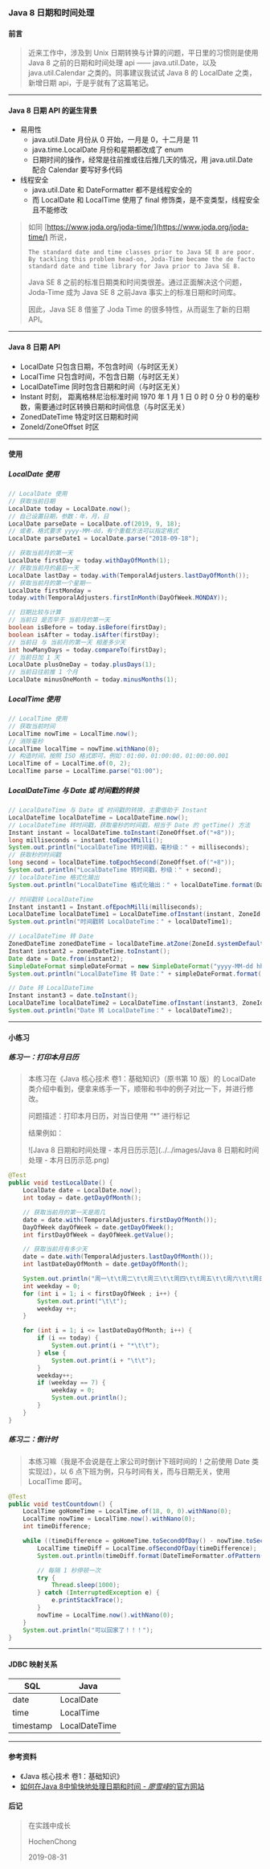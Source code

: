 ### Java 8 日期和时间处理

#### 前言

> 近来工作中，涉及到 Unix 日期转换与计算的问题，平日里的习惯则是使用 Java 8 之前的日期和时间处理 api —— java.util.Date，以及 java.util.Calendar 之类的。同事建议我试试 Java 8 的 LocalDate 之类，新增日期 api，于是乎就有了这篇笔记。

---

#### Java 8 日期 API 的诞生背景

* 易用性
  * java.util.Date 月份从 0 开始，一月是 0，十二月是 11
  * java.time.LocalDate 月份和星期都改成了 enum
  * 日期时间的操作，经常是往前推或往后推几天的情况，用 java.util.Date 配合 Calendar 要写好多代码
* 线程安全
  * java.util.Date 和 DateFormatter 都不是线程安全的
  * 而 LocalDate 和 LocalTime 使用了 final 修饰类，是不变类型，线程安全且不能修改

> 如同 [https://www.joda.org/joda-time/](https://www.joda.org/joda-time/) 所说，
>
> ```
> The standard date and time classes prior to Java SE 8 are poor. By tackling this problem head-on, Joda-Time became the de facto standard date and time library for Java prior to Java SE 8. 
> ```
>
> Java SE 8 之前的标准日期类和时间类很差。通过正面解决这个问题，Joda-Time 成为 Java SE 8 之前Java 事实上的标准日期和时间库。
>
> 因此，Java SE 8 借鉴了 Joda Time 的很多特性，从而诞生了新的日期 API。

---

#### Java 8 日期 API

- LocalDate 只包含日期，不包含时间（与时区无关）
- LocalTime 只包含时间，不包含日期（与时区无关）
- LocalDateTime 同时包含日期和时间（与时区无关）
- Instant 时刻，
  距离格林尼治标准时间 1970 年 1 月 1 日 0 时 0 分 0 秒的毫秒数，需要通过时区转换日期和时间信息（与时区无关）
- ZonedDateTime 特定时区日期和时间
- ZoneId/ZoneOffset 时区

---

#### 使用

##### LocalDate 使用

```java
// LocalDate 使用
// 获取当前日期
LocalDate today = LocalDate.now();
// 自己设置日期，参数：年，月，日
LocalDate parseDate = LocalDate.of(2019, 9, 18);
// 或者，格式要求 yyyy-MM-dd，有个重载方法可以指定格式
LocalDate parseDate1 = LocalDate.parse("2018-09-18");

// 获取当前月的第一天
LocalDate firstDay = today.withDayOfMonth(1);
// 获取当前月的最后一天
LocalDate lastDay = today.with(TemporalAdjusters.lastDayOfMonth());
// 获取当前月的第一个星期一
LocalDate firstMonday = 
today.with(TemporalAdjusters.firstInMonth(DayOfWeek.MONDAY));

// 日期比较与计算
// 当前日 是否早于 当前月的第一天
boolean isBefore = today.isBefore(firstDay);
boolean isAfter = today.isAfter(firstDay);
// 当前日 与 当前月的第一天 相差多少天
int howManyDays = today.compareTo(firstDay);
// 当前日加 1 天
LocalDate plusOneDay = today.plusDays(1);
// 当前日往前推 1 个月
LocalDate minusOneMonth = today.minusMonths(1);
```

##### LocalTime 使用

```java
// LocalTime 使用
// 获取当前时间
LocalTime nowTime = LocalTime.now();
// 消除毫秒
LocalTime localTime = nowTime.withNano(0);
// 构造时间，按照 ISO 格式即可，例如：01:00，01:00:00，01:00:00.001
LocalTime of = LocalTime.of(0, 2);
LocalTime parse = LocalTime.parse("01:00");
```

##### LocalDateTime 与 Date 或 时间戳的转换

```java
// LocalDateTime 与 Date 或 时间戳的转换，主要借助于 Instant
LocalDateTime localDateTime = LocalDateTime.now();
// LocalDateTime 转时间戳，获取毫秒的时间戳，相当于 Date 的 getTime() 方法
Instant instant = localDateTime.toInstant(ZoneOffset.of("+8"));
long milliseconds = instant.toEpochMilli();
System.out.println("LocalDateTime 转时间戳，毫秒级：" + milliseconds);
// 获取秒的时间戳
long second = localDateTime.toEpochSecond(ZoneOffset.of("+8"));
System.out.println("LocalDateTime 转时间戳，秒级：" + second);
// localDateTime 格式化输出
System.out.println("LocalDateTime 格式化输出：" + localDateTime.format(DateTimeFormatter.ofPattern("yyyy-MM-dd hh:mm:ss")));

// 时间戳转 LocalDateTime
Instant instant1 = Instant.ofEpochMilli(milliseconds);
LocalDateTime localDateTime1 = LocalDateTime.ofInstant(instant, ZoneId.systemDefault());
System.out.println("时间戳转 LocalDateTime：" + localDateTime1);

// LocalDateTime 转 Date
ZonedDateTime zonedDateTime = localDateTime.atZone(ZoneId.systemDefault());
Instant instant2 = zonedDateTime.toInstant();
Date date = Date.from(instant2);
SimpleDateFormat simpleDateFormat = new SimpleDateFormat("yyyy-MM-dd hh:mm:ss");
System.out.println("LocalDateTime 转 Date：" + simpleDateFormat.format(date));

// Date 转 LocalDateTime
Instant instant3 = date.toInstant();
LocalDateTime localDateTime2 = LocalDateTime.ofInstant(instant3, ZoneId.systemDefault());
System.out.println("Date 转 LocalDateTime：" + localDateTime2);
```

---

#### 小练习

##### 练习一：打印本月日历

> 本练习在《Java 核心技术 卷1：基础知识》（原书第 10 版）的 LocalDate 类介绍中看到，便拿来练手一下，顺带和书中的例子对比一下，并进行修改。
>
> 问题描述：打印本月日历，对当日使用 “*” 进行标记
>
> 结果例如：
>
> ![Java 8 日期和时间处理 - 本月日历示范](../../images/Java 8 日期和时间处理 - 本月日历示范.png)

```java
@Test
public void testLocalDate() {
    LocalDate date = LocalDate.now();
    int today = date.getDayOfMonth();

    // 获取当前月的第一天是周几
    date = date.with(TemporalAdjusters.firstDayOfMonth());
    DayOfWeek dayOfWeek = date.getDayOfWeek();
    int firstDayOfWeek = dayOfWeek.getValue();

    // 获取当前月有多少天
    date = date.with(TemporalAdjusters.lastDayOfMonth());
    int lastDateDayOfMonth = date.getDayOfMonth();

    System.out.println("周一\t\t周二\t\t周三\t\t周四\t\t周五\t\t周六\t\t周日");
    int weekday = 0;
    for (int i = 1; i < firstDayOfWeek ; i++) {
        System.out.print("\t\t");
        weekday ++;
    }

    for (int i = 1; i <= lastDateDayOfMonth; i++) {
        if (i == today) {
            System.out.print(i + "*\t\t");
        } else {
            System.out.print(i + "\t\t");
        }
        weekday++;
        if (weekday == 7) {
            weekday = 0;
            System.out.println();
        }
    }
}
```

##### 练习二：倒计时

> 本练习嘛（我是不会说是在上家公司时倒计下班时间的！之前使用 Date 类实现过），以 6 点下班为例，只与时间有关，而与日期无关，使用 LocalTime 即可。

```java
@Test
public void testCountdown() {
    LocalTime goHomeTime = LocalTime.of(18, 0, 0).withNano(0);
    LocalTime nowTime = LocalTime.now().withNano(0);
    int timeDifference;

    while ((timeDifference = goHomeTime.toSecondOfDay() - nowTime.toSecondOfDay()) > 0) {
        LocalTime timeDiff = LocalTime.ofSecondOfDay(timeDifference);
        System.out.println(timeDiff.format(DateTimeFormatter.ofPattern("距离回家还有 HH 小时 mm 分钟 ss 秒")));

        // 每隔 1 秒停顿一次
        try {
            Thread.sleep(1000);
        } catch (InterruptedException e) {
            e.printStackTrace();
        }
        nowTime = LocalTime.now().withNano(0);
    }
    System.out.println("可以回家了！！！");
}
```

---

#### JDBC 映射关系

| SQL       | Java          |
| --------- | ------------- |
| date      | LocalDate     |
| time      | LocalTime     |
| timestamp | LocalDateTime |

---

#### 参考资料

* 《Java 核心技术 卷1：基础知识》
* [如何在Java 8中愉快地处理日期和时间 - *廖雪峰*的官方网站](https://www.liaoxuefeng.com/article/991339711823296)

#### 后记

> 在实践中成长
>
> HochenChong
>
> 2019-08-31